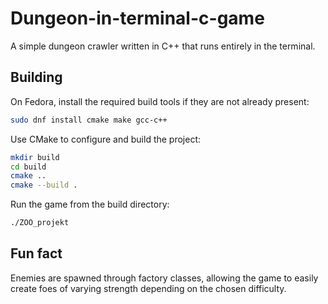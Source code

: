 # Dungeon-in-terminal-c-game

A simple dungeon crawler written in C++ that runs entirely in the terminal.

## Building

On Fedora, install the required build tools if they are not already present:

```bash
sudo dnf install cmake make gcc-c++
```

Use CMake to configure and build the project:

```bash
mkdir build
cd build
cmake ..
cmake --build .
```

Run the game from the build directory:

```bash
./ZOO_projekt
```

## Fun fact

Enemies are spawned through factory classes, allowing the game to easily create foes of varying strength depending on the chosen difficulty.

